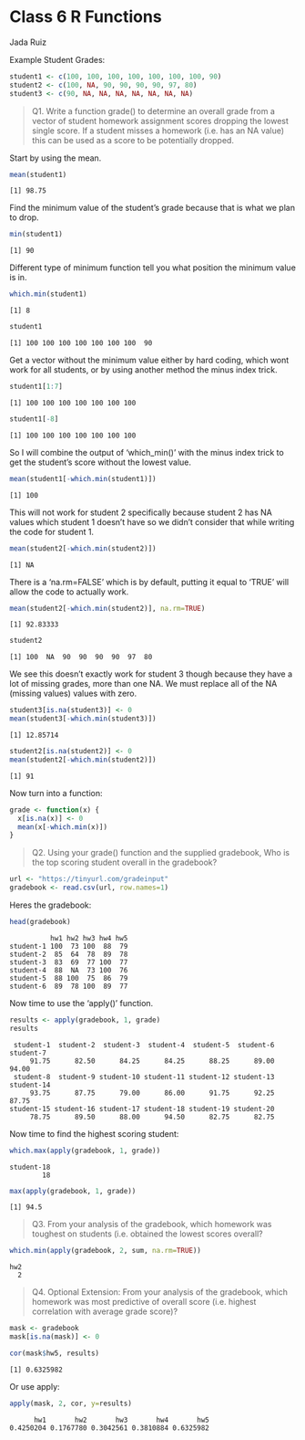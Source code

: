 Class 6 R Functions
================
Jada Ruiz

Example Student Grades:

``` r
student1 <- c(100, 100, 100, 100, 100, 100, 100, 90)
student2 <- c(100, NA, 90, 90, 90, 90, 97, 80)
student3 <- c(90, NA, NA, NA, NA, NA, NA, NA)
```

> Q1. Write a function grade() to determine an overall grade from a
> vector of student homework assignment scores dropping the lowest
> single score. If a student misses a homework (i.e. has an NA value)
> this can be used as a score to be potentially dropped.

Start by using the mean.

``` r
mean(student1)
```

    [1] 98.75

Find the minimum value of the student’s grade because that is what we
plan to drop.

``` r
min(student1)
```

    [1] 90

Different type of minimum function tell you what position the minimum
value is in.

``` r
which.min(student1)
```

    [1] 8

``` r
student1
```

    [1] 100 100 100 100 100 100 100  90

Get a vector without the minimum value either by hard coding, which wont
work for all students, or by using another method the minus index trick.

``` r
student1[1:7]
```

    [1] 100 100 100 100 100 100 100

``` r
student1[-8]
```

    [1] 100 100 100 100 100 100 100

So I will combine the output of ‘which_min()’ with the minus index trick
to get the student’s score without the lowest value.

``` r
mean(student1[-which.min(student1)])
```

    [1] 100

This will not work for student 2 specifically because student 2 has NA
values which student 1 doesn’t have so we didn’t consider that while
writing the code for student 1.

``` r
mean(student2[-which.min(student2)])
```

    [1] NA

There is a ‘na.rm=FALSE’ which is by default, putting it equal to ‘TRUE’
will allow the code to actually work.

``` r
mean(student2[-which.min(student2)], na.rm=TRUE)
```

    [1] 92.83333

``` r
student2
```

    [1] 100  NA  90  90  90  90  97  80

We see this doesn’t exactly work for student 3 though because they have
a lot of missing grades, more than one NA. We must replace all of the NA
(missing values) values with zero.

``` r
student3[is.na(student3)] <- 0
mean(student3[-which.min(student3)])
```

    [1] 12.85714

``` r
student2[is.na(student2)] <- 0
mean(student2[-which.min(student2)])
```

    [1] 91

Now turn into a function:

``` r
grade <- function(x) {
  x[is.na(x)] <- 0
  mean(x[-which.min(x)])
}
```

> Q2. Using your grade() function and the supplied gradebook, Who is the
> top scoring student overall in the gradebook?

``` r
url <- "https://tinyurl.com/gradeinput"
gradebook <- read.csv(url, row.names=1)
```

Heres the gradebook:

``` r
head(gradebook)
```

              hw1 hw2 hw3 hw4 hw5
    student-1 100  73 100  88  79
    student-2  85  64  78  89  78
    student-3  83  69  77 100  77
    student-4  88  NA  73 100  76
    student-5  88 100  75  86  79
    student-6  89  78 100  89  77

Now time to use the ‘apply()’ function.

``` r
results <- apply(gradebook, 1, grade)
results
```

     student-1  student-2  student-3  student-4  student-5  student-6  student-7 
         91.75      82.50      84.25      84.25      88.25      89.00      94.00 
     student-8  student-9 student-10 student-11 student-12 student-13 student-14 
         93.75      87.75      79.00      86.00      91.75      92.25      87.75 
    student-15 student-16 student-17 student-18 student-19 student-20 
         78.75      89.50      88.00      94.50      82.75      82.75 

Now time to find the highest scoring student:

``` r
which.max(apply(gradebook, 1, grade))
```

    student-18 
            18 

``` r
max(apply(gradebook, 1, grade))
```

    [1] 94.5

> Q3. From your analysis of the gradebook, which homework was toughest
> on students (i.e. obtained the lowest scores overall?

``` r
which.min(apply(gradebook, 2, sum, na.rm=TRUE))
```

    hw2 
      2 

> Q4. Optional Extension: From your analysis of the gradebook, which
> homework was most predictive of overall score (i.e. highest
> correlation with average grade score)?

``` r
mask <- gradebook
mask[is.na(mask)] <- 0

cor(mask$hw5, results)
```

    [1] 0.6325982

Or use apply:

``` r
apply(mask, 2, cor, y=results)
```

          hw1       hw2       hw3       hw4       hw5 
    0.4250204 0.1767780 0.3042561 0.3810884 0.6325982 
